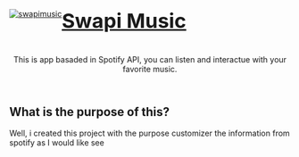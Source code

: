 <header >
<a href="https://swapimusic.herokuapp.com/"  style="display:flex; text-underline:none; align-items:center;">
 <img src="https://i.imgur.com/yVEkgvM.png" alt="swapimusic">
 <h1 style="text-underline:none; font-size:36px;">Swapi Music </h1>
</a>
<p>This is app basaded in Spotify API, you can listen and interactue with your favorite music.</p>
</header>
<aside>

<h2>What is the purpose of this?</h2>
<p>Well, i created this project with the purpose customizer the information from spotify as I would like see</p>

</aside>
